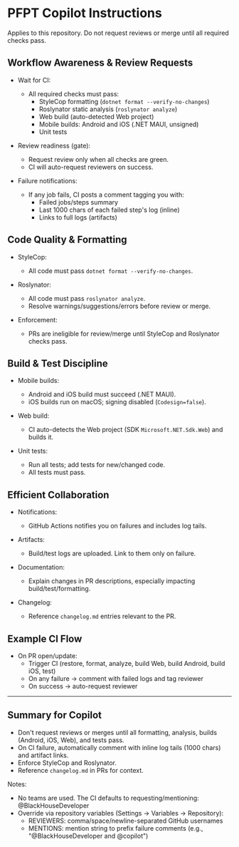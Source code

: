 # PFPT Copilot Instructions

Applies to this repository. Do not request reviews or merge until all required checks pass.

## Workflow Awareness & Review Requests

- Wait for CI:
  - All required checks must pass:
    - StyleCop formatting (`dotnet format --verify-no-changes`)
    - Roslynator static analysis (`roslynator analyze`)
    - Web build (auto-detected Web project)
    - Mobile builds: Android and iOS (.NET MAUI, unsigned)
    - Unit tests

- Review readiness (gate):
  - Request review only when all checks are green.
  - CI will auto-request reviewers on success.

- Failure notifications:
  - If any job fails, CI posts a comment tagging you with:
    - Failed jobs/steps summary
    - Last 1000 chars of each failed step's log (inline)
    - Links to full logs (artifacts)

## Code Quality & Formatting

- StyleCop:
  - All code must pass `dotnet format --verify-no-changes`.

- Roslynator:
  - All code must pass `roslynator analyze`.
  - Resolve warnings/suggestions/errors before review or merge.

- Enforcement:
  - PRs are ineligible for review/merge until StyleCop and Roslynator checks pass.

## Build & Test Discipline

- Mobile builds:
  - Android and iOS build must succeed (.NET MAUI).
  - iOS builds run on macOS; signing disabled (`Codesign=false`).

- Web build:
  - CI auto-detects the Web project (SDK `Microsoft.NET.Sdk.Web`) and builds it.

- Unit tests:
  - Run all tests; add tests for new/changed code.
  - All tests must pass.

## Efficient Collaboration

- Notifications:
  - GitHub Actions notifies you on failures and includes log tails.

- Artifacts:
  - Build/test logs are uploaded. Link to them only on failure.

- Documentation:
  - Explain changes in PR descriptions, especially impacting build/test/formatting.

- Changelog:
  - Reference `changelog.md` entries relevant to the PR.

## Example CI Flow

- On PR open/update:
  - Trigger CI (restore, format, analyze, build Web, build Android, build iOS, test)
  - On any failure → comment with failed logs and tag reviewer
  - On success → auto-request reviewer

---

## Summary for Copilot

- Don't request reviews or merges until all formatting, analysis, builds (Android, iOS, Web), and tests pass.
- On CI failure, automatically comment with inline log tails (1000 chars) and artifact links.
- Enforce StyleCop and Roslynator.
- Reference `changelog.md` in PRs for context.

Notes:
- No teams are used. The CI defaults to requesting/mentioning: @BlackHouseDeveloper
- Override via repository variables (Settings → Variables → Repository):
  - REVIEWERS: comma/space/newline-separated GitHub usernames
  - MENTIONS: mention string to prefix failure comments (e.g., "@BlackHouseDeveloper and @copilot")